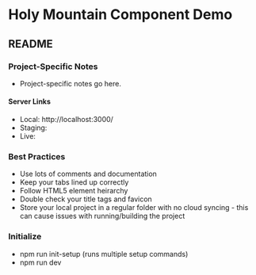 # Holy Mountain Component Demo #
## README ##

### Project-Specific Notes ###
* Project-specific notes go here.

#### Server Links ####
* Local: http://localhost:3000/
* Staging: 
* Live: 

### Best Practices ###
* Use lots of comments and documentation
* Keep your tabs lined up correctly
* Follow HTML5 element heirarchy
* Double check your title tags and favicon
* Store your local project in a regular folder with no cloud syncing - this can cause issues with running/building the project

### Initialize ###
* npm run init-setup (runs multiple setup commands)
* npm run dev 
